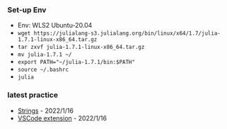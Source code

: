 ### Set-up Env
- Env: WLS2 Ubuntu-20.04
- `wget https://julialang-s3.julialang.org/bin/linux/x64/1.7/julia-1.7.1-linux-x86_64.tar.gz`
- `tar zxvf julia-1.7.1-linux-x86_64.tar.gz`
- `mv julia-1.7.1 ~/`
- `export PATH="~/julia-1.7.1/bin:$PATH"`
- `source ~/.bashrc`
- `julia`

### latest practice
- [Strings](https://docs.julialang.org/en/v1/manual/strings/) - 2022/1/16
- [VSCode extension](https://qiita.com/MizutoKadowaki0312/items/b95e4b7db4a1dfb59863) - 2022/1/16